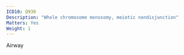 ```yaml
---
ICD10: Q930
Description: "Whole chromosome monosomy, meiotic nondisjunction"
Matters: Yes
Weight: 1
---
```

Airway
